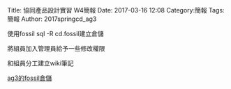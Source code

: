 Title: 協同產品設計實習   W4簡報
Date: 2017-03-16 12:08
Category:簡報
Tags:簡報
Author: 2017springcd_ag3



<!-- PELICAN_END_SUMMARY -->


<p1>使用fossil sql -R cd.fossil建立倉儲</p1>

<p2>將組員加入管理員給予一些修改權限</p2>

<p3>和組員分工建立wiki筆記</p3>



<a href="https://mde2a2.kmol.info/cdag3">ag3的fossil倉儲</a>





